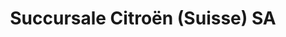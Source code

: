 ---
title: "Succursale Citroën (Suisse) SA"
url: /renens/succursale-citroen-suisse-sa/
shop: Autohaus
---